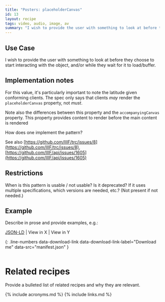 ```yaml
---
title: "Posters: placeholderCanvas"
id: 13
layout: recipe
tags: video, audio, image, av
summary: "I wish to provide the user with something to look at before they choose to start interacting with the object, and/or while they wait for it to load/buffer."
---
```


## Use Case

I wish to provide the user with something to look at before they choose to start interacting with the object, and/or while they wait for it to load/buffer.

## Implementation notes

For this value, it's particularly important to note the latitude given conforming clients. The spec only says that clients _may_ render the `placeholderCanvas` property, not _must_.

Note also the differences between this property and the `accompanyingCanvas` property. This property provides content to render before the main content is rendered 

How does one implement the pattern?

See also [https://github.com/IIIF/trc/issues/8](https://github.com/IIIF/trc/issues/8), [https://github.com/IIIF/api/issues/1605](https://github.com/IIIF/api/issues/1605)


## Restrictions

When is this pattern is usable / not usable? Is it deprecated? If it uses multiple specifications, which versions are needed, etc.? (Not present if not needed.)

## Example

Describe in prose and provide examples, e.g.: 

[JSON-LD](manifest.json) | View in X | View in Y 

{: .line-numbers data-download-link data-download-link-label="Download me" data-src="manifest.json" }
```json
```

# Related recipes

Provide a bulleted list of related recipes and why they are relevant.


{% include acronyms.md %}
{% include links.md %}

